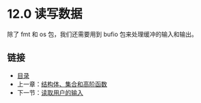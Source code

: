 # 12.0 读写数据

除了 fmt 和 os 包，我们还需要用到 bufio 包来处理缓冲的输入和输出。

## 链接

- [目录](directory.html)
- 上一章：[结构体、集合和高阶函数](11.14.html)
- 下一节：[读取用户的输入](12.1.html)
